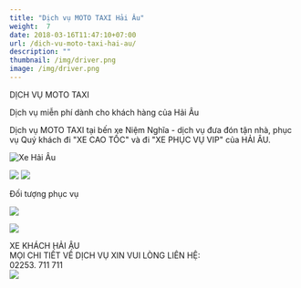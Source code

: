 ```yaml
---
title: "Dịch vụ MOTO TAXI Hải Âu"
weight:  7
date: 2018-03-16T11:47:10+07:00
url: /dich-vu-moto-taxi-hai-au/
description: ""
thumbnail: /img/driver.png
image: /img/driver.png
---
```

<p class="b tc">DỊCH VỤ MOTO TAXI</p>
<p class="i tc">Dịch vụ miễn phí dành cho khách hàng của Hải Âu</p>

<div class="tc w-100">
	<p class="dib ba b--dashed b--blue blue b bg-light-gray pa3 tj">
		<span class="red">Dịch vụ MOTO TAXI</span> tại bến xe Niệm Nghĩa - dịch vụ đưa đón tận nhà, phục vụ Quý khách đi "XE CAO TỐC" và đi "XE PHỤC VỤ VIP" của HẢI ÂU.
	</p>
</div>

<p class="tc"><img class="w-100 w-50-l" alt="Xe Hải Âu" src="/img/moto taxi (1).jpg"/></p>

<div class="tc w-100">
	<img src="/img/đt chuyển phát(2).png" class="dib h3"/>
	<img src="/img/facebook(1).png" class="dib h3"/>
</div>

<p class="dib bg-blue white b ttu pa2">Đối tượng phục vụ</p>

<p class="tc"><img src="/img/moto taxi 1 (1).png"/></p>
<p class="tc"><img src="/img/moto taxi 2.png"/></p>

<div class="w-100 mv4 w-100 tc ba b--dashed b--blue blue b bg-light-gray pa3 tj ">
	<p class="tc lh-copy">
		​XE KHÁCH HẢI ÂU
		<br/>
		MỌI CHI TIẾT VỀ DỊCH VỤ XIN VUI LÒNG LIÊN HỆ:
		<br/>
		<span class="b red">02253. 711 711</span>
		<br/>
		<img class="dib" src="/img/facebook.png"/>
	</p>
</div>
